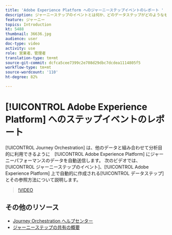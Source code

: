```yaml
---
title: 'Adobe Experience Platform へのジャーニーステップイベントのレポート '
description: ジャーニーステップのイベントとは何か、どのデータステップがどのようなものか、およびそれらを調べる方法を理解します。
feature: ジャーニー
topics: Introduction
kt: 5488
thumbnail: 36636.jpg
audience: user
doc-type: video
activity: use
role: 営業者、管理者
translation-type: tm+mt
source-git-commit: dcfca5cee7399c2e708d29dbc7dcdea1114805f5
workflow-type: tm+mt
source-wordcount: '110'
ht-degree: 82%

---
```



# [!UICONTROL Adobe Experience Platform] へのステップイベントのレポート

[!UICONTROL Journey Orchestration] は、他のデータと組み合わせて分析目的に利用できるように　[!UICONTROL Adobe Experience Platform] にジャーニーパフォーマンスのデータを自動送信します。
次のビデオでは、[!UICONTROL ジャーニーステップのイベント]、[!UICONTROL Adobe Experience Platform] 上で自動的に作成される[!UICONTROL データステップ]とその参照方法について説明します。

>[!VIDEO](https://video.tv.adobe.com/v/36636?quality=12)

## その他のリソース

* [Journey Orchestration ヘルプセンター](https://docs.adobe.com/content/help/ja-JP/journeys/using/journey-orchestration-home.html)
* [ジャーニーステップの共有の概要](https://docs.adobe.com/content/help/ja-JP/journeys/using/building-journeys/sharing-journey-steps/sharing-overview.html)

